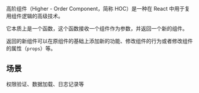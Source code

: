 高阶组件（Higher - Order Component，简称 HOC）是一种在 React 中用于复用组件逻辑的高级技术。

它本质上是一个函数，这个函数接收一个组件作为参数，并返回一个新的组件。

返回的新组件可以在原组件的基础上添加新的功能、修改组件的行为或者修改组件的属性（`props`）等。

## 场景

权限验证、数据加载、日志记录等

